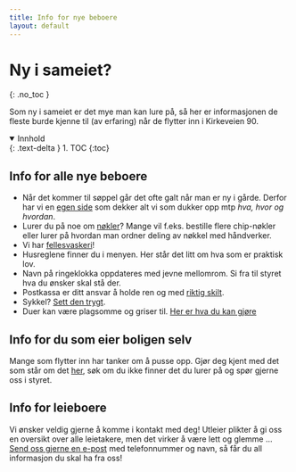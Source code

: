 ```yaml
---
title: Info for nye beboere
layout: default
---
```


# Ny i sameiet?
{: .no_toc }

Som ny i sameiet er det mye man kan lure på, så her er informasjonen de fleste burde kjenne til (av erfaring) når de flytter inn i Kirkeveien 90.

<details open markdown="block">

  <summary>Innhold</summary>
  {: .text-delta }
1. TOC
{:toc}
</details>

## Info for alle nye beboere
- Når det kommer til søppel går det ofte galt når man er ny i gårde. Derfor har vi en [egen side](/praktisk/soppel/) som dekker alt vi som dukker opp mtp  _hva, hvor og hvordan_.
- Lurer du på noe om [nøkler](/praktisk/nøkler/)? Mange vil f.eks. bestille flere chip-nøkler eller lurer på hvordan man ordner deling av nøkkel med håndverker. 
- Vi har [fellesvaskeri](/praktisk/vaskeri)!
- Husreglene finner du i menyen. Her står det litt om hva som er praktisk lov.
- Navn på ringeklokka oppdateres med jevne mellomrom. Si fra til styret hva du ønsker skal stå der.
- Postkassa er ditt ansvar å holde ren og med [riktig skilt](https://skilthandelen.no/products/postkasseskilt-stort?variant=47094946136353). 
- Sykkel? [Sett den trygt](/praktisk/sykkel).
- Duer kan være plagsomme og griser til. [Her er hva du kan gjøre](/praktisk/duer)

## Info for du som eier boligen selv
Mange som flytter inn har tanker om å pusse opp. Gjør deg kjent med det som står om det [her](/oppussing), søk om du ikke finner det du lurer på og spør gjerne oss i styret. 

## Info for leieboere
Vi ønsker veldig gjerne å komme i kontakt med deg! Utleier plikter å gi oss en oversikt over alle leietakere, men det virker å være lett og glemme ... [Send oss gjerne en e-post](/praktisk/kontakt) med telefonnummer og navn, så får du all informasjon du skal ha fra oss!


